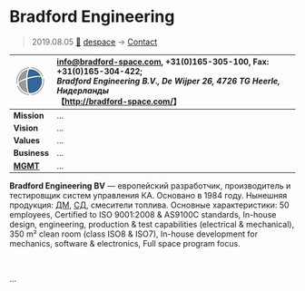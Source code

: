 # Bradford Engineering
> 2019.08.05 [🚀](../../index/index.md) [despace](../index.md) → [Contact](../contact.md)

|[![](../f/con/b/bradford_logo1_thumb.jpg)](../f/con/b/bradford_logo1.png)|<info@bradford-space.com>, +31(0)165-305-100, Fax: +31(0)165-304-422;<br> *Bradford Engineering B.V., De Wijper 26, 4726 TG Heerle, Нидерланды*<br> 【<http://bradford-space.com/>】|
|:--|:--|
|**Mission**|…|
|**Vision**|…|
|**Values**|…|
|**Business**|…|
|**[MGMT](../mgmt.md)**|…|

**Bradford Engineering BV** — европейский разработчик, производитель и тестировщик систем управления КА. Основано в 1984 году. Нынешняя продукция: [ДМ](iu.md), [СД](sensor.md), смесители топлива. Основные характеристики: 50 employees, Certified to ISO 9001:2008 & AS9100C standards, In-house design, engineering, production & test capabilities (electrical & mechanical), 350 m² clean room (class ISO8 & ISO7), In-house development for mechanics, software & electronics, Full space program focus.


<p style="page-break-after:always"> </p>

…
